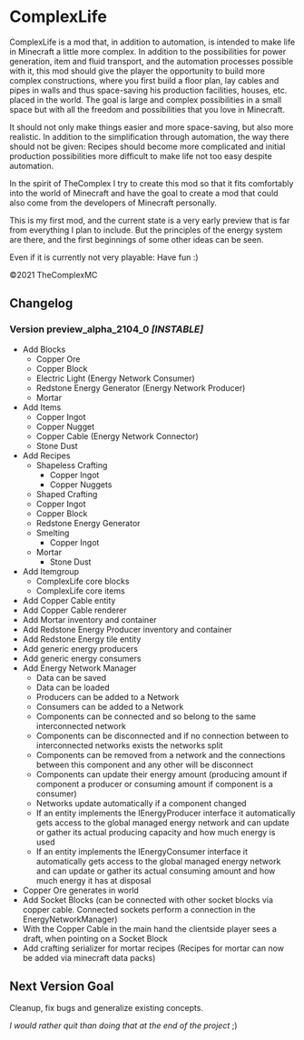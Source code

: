 # ComplexLife
ComplexLife is a mod that, in addition to automation, is intended to make life in Minecraft a little 
more complex. In addition to the possibilities for power generation, item and fluid transport, and 
the automation processes possible with it, this mod should give the player the opportunity to build 
more complex constructions, where you first build a floor plan, lay cables and pipes in walls and 
thus space-saving his production facilities, houses, etc. placed in the world. The goal is large and 
complex possibilities in a small space but with all the freedom and possibilities that you love in 
Minecraft.

It should not only make things easier and more space-saving, but also more realistic. 
In addition to the simplification through automation, the way there should not be given:
Recipes should become more complicated and initial production possibilities more difficult to 
make life not too easy despite automation.

In the spirit of TheComplex I try to create this mod so that it fits comfortably into the world of 
Minecraft and have the goal to create a mod that could also come from the developers of Minecraft 
personally.

This is my first mod, and the current state is a very early preview that is far from everything 
I plan to include. But the principles of the energy system are there, and the first beginnings of 
some other ideas can be seen.

Even if it is currently not very playable: Have fun :)

©2021 TheComplexMC

## Changelog
### Version preview_alpha_2104_0 **_[INSTABLE]_**
* Add Blocks
  * Copper Ore
  * Copper Block 
  * Electric Light (Energy Network Consumer)
  * Redstone Energy Generator (Energy Network Producer)
  * Mortar
* Add Items
  * Copper Ingot
  * Copper Nugget
  * Copper Cable (Energy Network Connector)
  * Stone Dust
* Add Recipes
  * Shapeless Crafting
    * Copper Ingot
    * Copper Nuggets
  *  Shaped Crafting
    * Copper Ingot
    * Copper Block
    * Redstone Energy Generator
  * Smelting
    * Copper Ingot
  * Mortar
    * Stone Dust
* Add Itemgroup
  * ComplexLife core blocks
  * ComplexLife core items
* Add Copper Cable entity
* Add Copper Cable renderer
* Add Mortar inventory and container
* Add Redstone Energy Producer inventory and container
* Add Redstone Energy tile entity
* Add generic energy producers
* Add generic energy consumers
* Add Energy Network Manager
  * Data can be saved
  * Data can be loaded
  * Producers can be added to a Network
  * Consumers can be added to a Network
  * Components can be connected and so belong to the same interconnected network
  * Components can be disconnected and if no connection between to interconnected
    networks exists the networks split
  * Components can be removed from a network and the connections between this component
    and any other will be disconnect
  * Components can update their energy amount (producing amount if component a
    producer or consuming amount if component is a consumer)
  * Networks update automatically if a component changed
  * If an entity implements the IEnergyProducer interface it automatically gets access
    to the global managed energy network and can update or gather its actual producing
    capacity and how much energy is used
  * If an entity implements the IEnergyConsumer interface it automatically gets access
    to the global managed energy network and can update or gather its actual consuming
    amount and how much energy it has at disposal
* Copper Ore generates in world
* Add Socket Blocks (can be connected with other socket blocks via copper cable. Connected sockets perform a
  connection in the EnergyNetworkManager)
* With the Copper Cable in the main hand the clientside player sees a draft, when
  pointing on a Socket Block
* Add crafting serializer for mortar recipes (Recipes for mortar can now be added
  via minecraft data packs)
  
## Next Version Goal
Cleanup, fix bugs and generalize existing concepts.

_I would rather quit than doing that at the end of the project_ ;)
